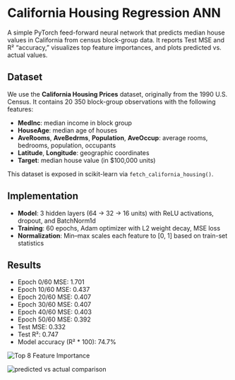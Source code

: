 # California Housing Regression ANN

A simple PyTorch feed-forward neural network that predicts median house values in California from census block-group data. It reports Test MSE and R² “accuracy,” visualizes top feature importances, and plots predicted vs. actual values.

## Dataset

We use the **California Housing Prices** dataset, originally from the 1990 U.S. Census. It contains 20 350 block-group observations with the following features:

- **MedInc**: median income in block group  
- **HouseAge**: median age of houses  
- **AveRooms**, **AveBedrms**, **Population**, **AveOccup**: average rooms, bedrooms, population, occupants  
- **Latitude**, **Longitude**: geographic coordinates  
- **Target**: median house value (in \$100,000 units)

This dataset is exposed in scikit-learn via `fetch_california_housing()`.

## Implementation

- **Model**: 3 hidden layers (64 → 32 → 16 units) with ReLU activations, dropout, and BatchNorm1d  
- **Training**: 60 epochs, Adam optimizer with L2 weight decay, MSE loss  
- **Normalization**: Min–max scales each feature to [0, 1] based on train-set statistics  

## Results


 - Epoch 0/60 MSE: 1.701
 - Epoch 10/60 MSE: 0.437  
 - Epoch 20/60 MSE: 0.407  
 - Epoch 30/60 MSE: 0.407  
 - Epoch 40/60 MSE: 0.403  
 - Epoch 50/60 MSE: 0.392  
 - Test MSE: 0.332  
 - Test R²: 0.747  
 - Model accuracy (R² * 100): 74.7%  

![Top 8 Feature Importance](https://github.com/user-attachments/assets/8e7f8c4f-61a3-4852-b383-2f51f3f64b67)

![predicted vs actual comparison](https://github.com/user-attachments/assets/129c333c-53aa-4697-8092-fe1de172565f)
